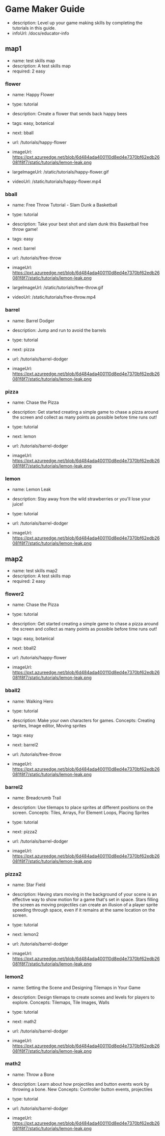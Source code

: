 # Game Maker Guide
* description: Level up your game making skills by completing the tutorials in this guide.
* infoUrl: /docs/educator-info

## map1
* name: test skills map
* description: A test skills map
* required: 2 easy

### flower

* name: Happy Flower
* type: tutorial
* description: Create a flower that sends back happy bees
* tags: easy, botanical
* next: bball

* url: /tutorials/happy-flower
* imageUrl: https://pxt.azureedge.net/blob/6d484ada400110d8ed4e7370bf62edb26081f8f7/static/tutorials/lemon-leak.png
* largeImageUrl: /static/tutorials/happy-flower.gif
* videoUrl: /static/tutorials/happy-flower.mp4

### bball

* name: Free Throw Tutorial - Slam Dunk a Basketball
* type: tutorial
* description: Take your best shot and slam dunk this Basketball free throw game!
* tags: easy
* next: barrel

* url: /tutorials/free-throw
* imageUrl: https://pxt.azureedge.net/blob/6d484ada400110d8ed4e7370bf62edb26081f8f7/static/tutorials/lemon-leak.png
* largeImageUrl: /static/tutorials/free-throw.gif
* videoUrl: /static/tutorials/free-throw.mp4

### barrel

* name: Barrel Dodger
* description: Jump and run to avoid the barrels
* type: tutorial
* next: pizza

* url: /tutorials/barrel-dodger
* imageUrl: https://pxt.azureedge.net/blob/6d484ada400110d8ed4e7370bf62edb26081f8f7/static/tutorials/lemon-leak.png

### pizza

* name: Chase the Pizza
* description: Get started creating a simple game to chase a pizza around the screen and collect as many points as possible before time runs out!
* type: tutorial
* next: lemon

* url: /tutorials/barrel-dodger
* imageUrl: https://pxt.azureedge.net/blob/6d484ada400110d8ed4e7370bf62edb26081f8f7/static/tutorials/lemon-leak.png

### lemon

* name: Lemon Leak
* description: Stay away from the wild strawberries or you'll lose your juice!
* type: tutorial

* url: /tutorials/barrel-dodger
* imageUrl: https://pxt.azureedge.net/blob/6d484ada400110d8ed4e7370bf62edb26081f8f7/static/tutorials/lemon-leak.png


## map2
* name: test skills map2
* description: A test skills map
* required: 2 easy

### flower2

* name: Chase the Pizza
* type: tutorial
* description: Get started creating a simple game to chase a pizza around the screen and collect as many points as possible before time runs out!
* tags: easy, botanical
* next: bball2

* url: /tutorials/happy-flower
* imageUrl: https://pxt.azureedge.net/blob/6d484ada400110d8ed4e7370bf62edb26081f8f7/static/tutorials/lemon-leak.png

### bball2

* name: Walking Hero
* type: tutorial
* description: Make your own characters for games. Concepts: Creating sprites, Image editor, Moving sprites
* tags: easy
* next: barrel2

* url: /tutorials/free-throw
* imageUrl: https://pxt.azureedge.net/blob/6d484ada400110d8ed4e7370bf62edb26081f8f7/static/tutorials/lemon-leak.png

### barrel2

* name: Breadcrumb Trail
* description: Use tilemaps to place sprites at different positions on the screen. Concepts: Tiles, Arrays, For Element Loops, Placing Sprites
* type: tutorial
* next: pizza2

* url: /tutorials/barrel-dodger
* imageUrl: https://pxt.azureedge.net/blob/6d484ada400110d8ed4e7370bf62edb26081f8f7/static/tutorials/lemon-leak.png

### pizza2

* name: Star Field
* description: Having stars moving in the background of your scene is an effective way to show motion for a game that's set in space. Stars filling the screen as moving projectiles can create an illusion of a player sprite speeding through space, even if it remains at the same location on the screen.
* type: tutorial
* next: lemon2

* url: /tutorials/barrel-dodger
* imageUrl: https://pxt.azureedge.net/blob/6d484ada400110d8ed4e7370bf62edb26081f8f7/static/tutorials/lemon-leak.png

### lemon2

* name: Setting the Scene and Designing Tilemaps in Your Game
* description: Design tilemaps to create scenes and levels for players to explore. Concepts: Tilemaps, Tile Images, Walls
* type: tutorial
* next: math2

* url: /tutorials/barrel-dodger
* imageUrl: https://pxt.azureedge.net/blob/6d484ada400110d8ed4e7370bf62edb26081f8f7/static/tutorials/lemon-leak.png

### math2

* name: Throw a Bone
* description: Learn about how projectiles and button events work by throwing a bone. New Concepts: Controller button events, projectiles
* type: tutorial

* url: /tutorials/barrel-dodger
* imageUrl: https://pxt.azureedge.net/blob/6d484ada400110d8ed4e7370bf62edb26081f8f7/static/tutorials/lemon-leak.png
